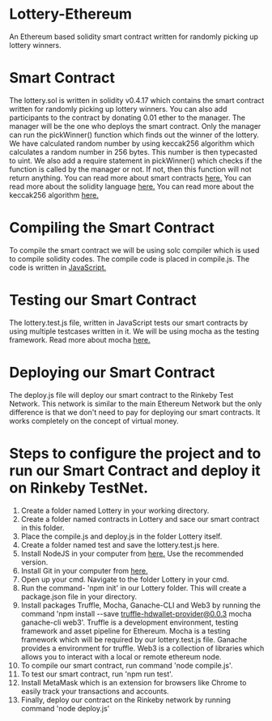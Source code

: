 # Lottery-Ethereum
An Ethereum based solidity smart contract written for randomly picking up lottery winners.

# Smart Contract
The lottery.sol is written in solidity v0.4.17 which contains the smart contract written for randomly picking up lottery winners. You can also add participants to the contract by donating 0.01 ether to the manager. The manager will be the one who deploys the smart contract. Only the manager can run the pickWinner() function which finds out the winner of the lottery. We have calculated random number by using keccak256 algorithm which calculates a random number in 256 bytes. This number is then typecasted to uint. We also add a require statement in pickWinner() which checks if the function is called by the manager or not. If not, then this function will not return anything. 
You can read more about smart contracts [here.](https://en.wikipedia.org/wiki/Smart_contract)
You can read more about the solidity language [here.](https://solidity.readthedocs.io/en/v0.4.25/)
You can read more about the keccak256 algorithm [here.](https://solidity.readthedocs.io/en/v0.4.21/units-and-global-variables.html)

# Compiling the Smart Contract
To compile the smart contract we will be using solc compiler which is used to compile solidity codes. The compile code is placed in compile.js. 
The code is written in [JavaScript.](https://en.wikipedia.org/wiki/JavaScript)

# Testing our Smart Contract
The lottery.test.js file, written in JavaScript tests our smart contracts by using multiple testcases written in it. We will be using mocha as the testing framework. 
Read more about mocha [here.](https://mochajs.org/) 

# Deploying our Smart Contract
The deploy.js file will deploy our smart contract to the Rinkeby Test Network. This network is similar to the main Ethereum Network but the only difference is that we don't need to pay for deploying our smart contracts. It works completely on the concept of virtual money.

# Steps to configure the project and to run our Smart Contract and deploy it on Rinkeby TestNet.
1) Create a folder named Lottery in your working directory.
2) Create a folder named contracts in Lottery and sace our smart contract in this folder.
3) Place the compile.js and deploy.js in the folder Lottery itself.
4) Create a folder named test and save the lottery.test.js here.
5) Install NodeJS in your computer from [here.](https://nodejs.org/en/) Use the recommended version.
6) Install Git in your computer from [here.](https://git-scm.com/downloads)
7) Open up your cmd. Navigate to the folder Lottery in your cmd. 
8) Run the command- 'npm init' in our Lottery folder. This will create a package.json file in your directory.
9) Install packages Truffle, Mocha, Ganache-CLI and Web3 by running the command 'npm install --save truffle-hdwallet-provider@0.0.3    mocha ganache-cli web3'. Truffle is a development environment, testing framework and asset pipeline for Ethereum. Mocha is a testing framework which will be required by our lottery.test.js file. Ganache provides a environment for truffle. Web3 is a collection of libraries which allows you to interact with a local or remote ethereum node.
10) To compile our smart contract, run command 'node compile.js'. 
11) To test our smart contract, run 'npm run test'.
12) Install MetaMask which is an extension for browsers like Chrome to easily track your transactions and accounts.
13) Finally, deploy our contract on the Rinkeby network by running command 'node deploy.js'
